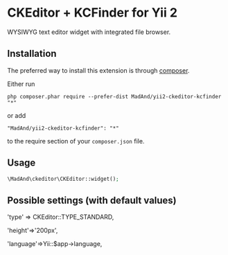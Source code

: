 CKEditor + KCFinder for Yii 2
=====

WYSIWYG text editor widget with integrated file browser.

Installation
------------

The preferred way to install this extension is through [composer](http://getcomposer.org/download/).

Either run

```
php composer.phar require --prefer-dist MadAnd/yii2-ckeditor-kcfinder "*"
```

or add

```
"MadAnd/yii2-ckeditor-kcfinder": "*"
```

to the require section of your `composer.json` file.

Usage
-----

```php
\MadAnd\ckeditor\CKEditor::widget();
```

Possible settings (with default values)
---------------------------------------

'type' => CKEditor::TYPE_STANDARD,

'height'=>'200px',

'language'=>Yii::$app->language,
